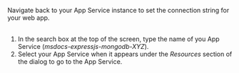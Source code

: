Navigate back to your App Service instance to set the connection string for your web app.<br>
<br>
1. In the search box at the top of the screen, type the name of you App Service (*msdocs-expressjs-mongodb-XYZ*).
1. Select your App Service when it appears under the *Resources* section of the dialog to go to the App Service.